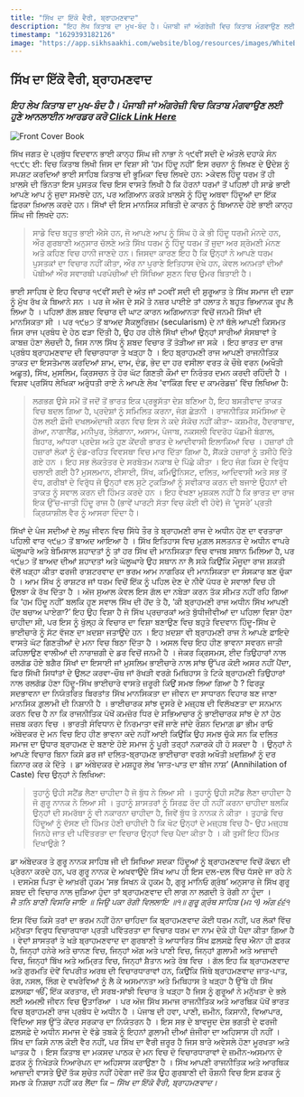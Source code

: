 ```yaml
---
title: "ਸਿੱਖ ਦਾ ਇੱਕੋ ਵੈਰੀ, ਬ੍ਰਾਹਮਣਵਾਦ"
description: "ਇਹ ਲੇਖ ਕਿਤਾਬ ਦਾ ਮੁਖ-ਬੰਦ ਹੈ। ਪੰਜਾਬੀ ਜਾਂ ਅੰਗਰੇਜ਼ੀ ਵਿਚ ਕਿਤਾਬ ਮੰਗਵਾਉਣ ਲਈ ਹੁਣੇ ਆਨਲਾਈਨ ਆਰਡਰ ਕਰੋ"
timestamp: "1629393182126"
image: "https://app.sikhsaakhi.com/website/blog/resources/images/WhiteBackground.png"
---
```


## ਸਿੱਖ ਦਾ ਇੱਕੋ ਵੈਰੀ, ਬ੍ਰਾਹਮਣਵਾਦ

### _ਇਹ ਲੇਖ ਕਿਤਾਬ ਦਾ ਮੁਖ-ਬੰਦ ਹੈ। ਪੰਜਾਬੀ ਜਾਂ ਅੰਗਰੇਜ਼ੀ ਵਿਚ ਕਿਤਾਬ ਮੰਗਵਾਉਣ ਲਈ ਹੁਣੇ ਆਨਲਾਈਨ ਆਰਡਰ ਕਰੋ [Click Link Here](https://www.sikhsaakhi.com/books)_

![Front Cover Book](https://app.sikhsaakhi.com/website/blog/resources/images/WhiteBackground.png)

ਸਿੱਖ ਜਗਤ ਦੇ ਪ੍ਰਬੁੱਧ ਵਿਦਵਾਨ ਭਾਈ ਕਾਨ੍ਹ ਸਿੰਘ ਜੀ ਨਾਭਾ ਨੇ ੧੯ਵੀਂ ਸਦੀ ਦੇ ਅੰਤਲੇ ਦਹਾਕੇ ਸੰਨ ੧੮੯੮ ਈ: ਵਿਚ ਕਿਤਾਬ ਲਿਖੀ ਜਿਸ ਦਾ ਵਿਸ਼ਾ ਸੀ ‘ਹਮ ਹਿੰਦੂ ਨਹੀਂ’ ਇਸ ਰਚਨਾ ਨੂੰ ਲਿਖਣ ਦੇ ਉਦੇਸ਼ ਨੂੰ ਸਪਸ਼ਟ ਕਰਦਿਆਂ ਭਾਈ ਸਾਹਿਬ ਕਿਤਾਬ ਦੀ ਭੂਮਿਕਾ ਵਿਚ ਲਿਖਦੇ ਹਨ: >ਕੇਵਲ ਹਿੰਦੂ ਧਰਮ ਤੋਂ ਹੀ ਖ਼ਾਲਸੇ ਦੀ ਭਿੰਨਤਾ ਇਸ ਪੁਸਤਕ ਵਿਚ ਇਸ ਵਾਸਤੇ ਲਿਖੀ ਹੈ ਕਿ ਹੋਰਨਾਂ ਧਰਮਾਂ ਤੋਂ ਪਹਿਲਾਂ ਹੀ ਸਾਡੇ ਭਾਈ ਆਪਣੇ ਆਪ ਨੂੰ ਜੁਦਾ ਸਮਝਦੇ ਹਨ, ਪਰ ਅਗਿਆਨ ਕਰਕੇ ਖ਼ਾਲਸੇ ਨੂੰ ਹਿੰਦੂ ਅਥਵਾ ਹਿੰਦੂਆਂ ਦਾ ਇੱਕ ਫ਼ਿਰਕਾ ਖ਼ਿਆਲ ਕਰਦੇ ਹਨ। ਸਿੱਖਾਂ ਦੀ ਇਸ ਮਾਨਸਿਕ ਸਥਿਤੀ ਦੇ ਕਾਰਨ ਨੂੰ ਬਿਆਨਦੇ ਹੋਏ ਭਾਈ ਕਾਨ੍ਹ ਸਿੰਘ ਜੀ ਲਿਖਦੇ ਹਨ:

> ਸਾਡੇ ਵਿਚ ਬਹੁਤ ਭਾਈ ਐਸੇ ਹਨ, ਜੋ ਆਪਣੇ ਆਪ ਨੂੰ ਸਿੰਘ ਹੋ ਕੇ ਭੀ ਹਿੰਦੂ ਧਰਮੀ ਮੰਨਦੇ ਹਨ, ਔਰ ਗੁਰਬਾਣੀ ਅਨੁਸਾਰ ਚੱਲਣੇ ਅਤੇ ਸਿੱਖ ਧਰਮ ਨੂੰ ਹਿੰਦੂ ਧਰਮ ਤੋਂ ਜੁਦਾ ਅਰ ਸ਼੍ਰੋਮਣੀ ਮੰਨਣ ਅਤੇ ਕਹਿਣ ਵਿਚ ਹਾਨੀ ਜਾਣਦੇ ਹਨ। ਜਿਸਦਾ ਕਾਰਣ ਇਹ ਹੈ ਕਿ ਉਨ੍ਹਾਂ ਨੇ ਆਪਣੇ ਧਰਮ ਪੁਸਤਕਾਂ ਦਾ ਵਿਚਾਰ ਨਹੀਂ ਕੀਤਾ, ਔਰ ਨਾ ਪੁਰਾਣੇ ਇਤਿਹਾਸ ਦੇਖੇ ਹਨ, ਕੇਵਲ ਅਨਮਤਾਂ ਦੀਆਂ ਪੋਥੀਆਂ ਔਰ ਸਵਾਰਥੀ ਪਰਪੰਚੀਆਂ ਦੀ ਸਿੱਖਿਆ ਸੁਣਨ ਵਿਚ ਉਮਰ ਬਿਤਾਈ ਹੈ।  

ਭਾਈ ਸਾਹਿਬ ਦੇ ਇਹ ਵਿਚਾਰ ੧੯ਵੀਂ ਸਦੀ ਦੇ ਅੰਤ ਜਾਂ ੨੦ਵੀਂ ਸਦੀ ਦੀ ਸ਼ੁਰੂਆਤ ਤੇ ਸਿੱਖ ਸਮਾਜ ਦੀ ਦਸ਼ਾ ਨੂੰ ਮੁੱਖ ਰੱਖ ਕੇ ਬਿਆਨੇ ਸਨ । ਪਰ ਜੇ ਅੱਜ ਦੇ ਸਮੇਂ ਤੇ ਨਜ਼ਰ ਪਾਈਏ ਤਾਂ ਹਲਾਤ ਨੇ ਬਹੁਤ ਭਿਆਨਕ ਰੂਪ ਲੈ ਲਿਆ ਹੈ । ਪਹਿਲਾਂ ਗੱਲ ਸ਼ਬਦ ਵਿਚਾਰ ਦੀ ਘਾਟ ਕਾਰਨ ਅਗਿਆਨਤਾ ਵਿਚੋਂ ਜਨਮੀ ਸਿੱਖਾਂ ਦੀ ਮਾਨਸਿਕਤਾ ਸੀ । ਪਰ ੧੯੪੭ ਤੋਂ ਬਾਅਦ ਸੈਕਲੂਰਿਜ਼ਮ (secularism) ਦੇ ਨਾਂ ਥੱਲੇ ਆਪਣੀ ਕਿਸਮਤ ਜਿਸ ਰਾਜ ਪ੍ਰਬੰਧ ਦੇ ਹੇਠ ਫੜਾ ਦਿੱਤੀ ਹੈ, ਉਹ ਹਰ ਹੀਲੇ ਸਿੱਖਾਂ ਦੀਆਂ ਉਨ੍ਹਾਂ ਸਾਰੀਆਂ ਸੰਸਥਾਵਾਂ ਤੇ ਕਾਬਜ਼ ਹੋਣਾ ਲੋਚਦੀ ਹੈ, ਜਿਸ ਨਾਲ ਸਿੱਖ ਨੂੰ ਸ਼ਬਦ ਵਿਚਾਰ ਤੋਂ ਤੋੜੀਆ ਜਾ ਸਕੇ । ਇਹ ਭਾਰਤ ਦਾ ਰਾਜ ਪ੍ਰਬੰਧ ਬ੍ਰਾਹਮਣਵਾਦ ਦੀ ਵਿਚਾਰਧਾਰਾ ਤੇ ਖੜ੍ਹਾ ਹੈ । ਇਹ ਬ੍ਰਾਹਮਣੀ ਰਾਜ ਆਪਣੀ ਰਾਜਨੀਤਿਕ ਤਾਕਤ ਦਾ ਇਸਤੇਮਾਲ ਕਰਦਿਆਂ ਸ਼ਾਮ, ਦਾਮ, ਦੰਡ, ਭੇਦ ਦਾ ਹਰ ਵਸੀਲਾ ਵਰਤ ਕੇ ਚੌਥੇ ਵਰਨ (ਅਖੌਤੀ ਅਛੂਤ), ਸਿੱਖ, ਮੁਸਲਿਮ, ਕ੍ਰਿਸਚਨ ਤੇ ਹੋਰ ਘੱਟ ਗਿਣਤੀ ਕੌਮਾਂ ਦਾ ਨਿਰੰਤਰ ਦਮਨ ਕਰਦੀ ਰਹਿੰਦੀ ਹੈ । ਵਿਸ਼ਵ ਪ੍ਰਸਿੱਧ ਲੇਖਿਕਾ ਅਰੁੰਧਤੀ ਰਾਏ ਨੇ ਆਪਣੇ ਲੇਖ 'ਵਾਕਿੰਗ ਵਿਦ ਦ ਕਾਮਰੇਡਜ਼' ਵਿੱਚ ਲਿਖਿਆ ਹੈ:  
> ਲਗਭਗ ਉਸੇ ਸਮੇਂ ਤੋਂ ਜਦੋਂ ਤੋਂ ਭਾਰਤ ਇਕ ਪ੍ਰਭੂਸੱਤਾ ਦੇਸ਼ ਬਣਿਆ ਹੈ, ਇਹ ਬਸਤੀਵਾਦ ਤਾਕਤ ਵਿਚ ਬਦਲ ਗਿਆ ਹੈ, ਪ੍ਰਦੇਸ਼ਾਂ ਨੂੰ ਸਮਿਲਿਤ ਕਰਨਾ, ਜੰਗ ਛੇੜਨੀ । ਰਾਜਨੀਤਿਕ ਸਮੱਸਿਆ ਦੇ ਹੱਲ ਲਈ ਫ਼ੌਜੀ ਦਖਲਅੰਦਾਜ਼ੀ ਕਰਨ ਵਿਚ ਇਸ ਨੇ ਕਦੇ ਸੰਕੋਚ ਨਹੀਂ ਕੀਤਾ- ਕਸ਼ਮੀਰ, ਹੈਦਰਾਬਾਦ, ਗੋਆ, ਨਾਗਾਲੈਂਡ, ਮਨੀਪੁਰ, ਤੇਲੰਗਾਨਾ, ਅਸਾਮ, ਪੰਜਾਬ, ਨਕਸਲੀ ਵਿਦਰੋਹ ਪੱਛਮੀ ਬੰਗਾਲ, ਬਿਹਾਰ, ਆਂਧਰਾ ਪ੍ਰਦੇਸ਼ ਅਤੇ ਹੁਣ ਕੇਂਦਰੀ ਭਾਰਤ ਦੇ ਆਦੀਵਾਸੀ ਇਲਾਕਿਆਂ ਵਿਚ । ਹਜ਼ਾਰਾਂ ਹੀ ਹਜ਼ਾਰਾਂ ਲੋਕਾਂ ਨੂੰ ਦੰਡ-ਰਹਿਤ ਵਿਵਸਥਾ ਵਿਚ ਮਾਰ ਦਿੱਤਾ ਗਿਆ ਹੈ, ਸੈਂਕੜੇ ਹਜ਼ਾਰਾਂ ਨੂੰ ਤਸੀਹੇ ਦਿੱਤੇ ਗਏ ਹਨ । ਇਹ ਸਭ ਲੋਕਤੰਤਰ ਦੇ ਸਰਬੋਤਮ ਨਕਾਬ ਦੇ ਪਿੱਛੇ ਕੀਤਾ । ਇਹ ਜੰਗ ਕਿਸ ਦੇ ਵਿਰੁੱਧ ਚਲਾਈ ਗਈ ਹੈ? ਮੁਸਲਮਾਨ, ਈਸਾਈ, ਸਿੱਖ, ਕਮਿਊਨਿਸਟ, ਦਲਿਤ, ਆਦਿਵਾਸੀ ਅਤੇ ਸਭ ਤੋਂ ਵੱਧ, ਗਰੀਬਾਂ ਦੇ ਵਿਰੁੱਧ ਜੋ ਉਨ੍ਹਾਂ ਵਲ ਸੁਟੇ ਟੁਕੜਿਆਂ ਨੂੰ ਸਵੀਕਾਰ ਕਰਨ ਦੀ ਬਜਾਏ ਉਹਨਾਂ ਦੀ ਤਾਕਤ ਨੂੰ ਸਵਾਲ ਕਰਨ ਦੀ ਹਿੰਮਤ ਕਰਦੇ ਹਨ । ਇਹ ਵੇਖਣਾ ਮੁਸ਼ਕਲ ਨਹੀਂ ਹੈ ਕਿ ਭਾਰਤ ਦਾ ਰਾਜ ਇਕ ਉੱਚ-ਜਾਤੀ ਹਿੰਦੂ ਰਾਜ ਹੈ (ਭਾਵੇਂ ਪਾਰਟੀ ਸੱਤਾ ਵਿਚ ਕੋਈ ਵੀ ਹੋਵੇ) ਜੋ ‘ਦੂਸਰੇ’ ਪ੍ਰਤੀ ਕ੍ਰਿਯਾਸ਼ੀਲ ਵੈਰ ਨੂੰ ਆਸਰਾ ਦਿੰਦਾ ਹੈ।

ਸਿੱਖਾਂ ਦੇ ਪੰਜ ਸਦੀਆਂ ਦੇ ਲਘੂ ਜੀਵਨ ਵਿਚ ਸਿੱਧੇ ਤੌਰ ਤੇ ਬ੍ਰਾਹਮਣੀ ਰਾਜ ਦੇ ਅਧੀਨ ਹੋਣ ਦਾ ਵਰਤਾਰਾ ਪਹਿਲੀ ਵਾਰ ੧੯੪੭ ਤੋਂ ਬਾਅਦ ਆਇਆ ਹੈ । ਸਿੱਖ ਇਤਿਹਾਸ ਵਿਚ ਮੁਗ਼ਲ ਸਲਤਨਤ ਦੇ ਅਧੀਨ ਵਾਪਰੇ ਘੱਲੂਘਾਰੇ ਅਤੇ ਬੇਮਿਸਾਲ ਸ਼ਹਾਦਤਾਂ ਨੂੰ ਤਾਂ ਹਰ ਸਿੱਖ ਦੀ ਮਾਨਸਿਕਤਾ ਵਿਚ ਵਾਜਬ ਸਥਾਨ ਮਿਲਿਆ ਹੈ, ਪਰ ੧੯੪੭ ਤੋਂ ਬਾਅਦ ਦੀਆਂ ਸ਼ਹਾਦਤਾਂ ਅਤੇ ਘੱਲੂਘਾਰੇ ਉਹ ਸਥਾਨ ਨਾ ਲੈ ਸਕੇ ਕਿਉਂਕਿ ਮੌਜੂਦਾ ਰਾਜ ਸ਼ਕਤੀ ਵੱਲੋਂ ਖੜ੍ਹਾ ਕੀਤਾ ਫਰਜੀ ਰਾਸ਼ਟਰਵਾਦ ਦਾ ਭਰਮ ਆਮ ਨਾਗਰਿਕ ਦੀ ਮਾਨਸਿਕਤਾ ਦਾ ਸੰਸਕਾਰ ਬਣ ਚੁੱਕਾ ਹੈ । ਆਮ ਸਿੱਖ ਨੂੰ ਰਾਸ਼ਟਰ ਜਾਂ ਧਰਮ ਵਿਚੋਂ ਇੱਕ ਨੂੰ ਪਹਿਲ ਦੇਣ ਦੇ ਨੀਵੇਂ ਪੱਧਰ ਦੇ ਸਵਾਲਾਂ ਵਿਚ ਹੀ ਉਲਝਾ ਕੇ ਰੱਖ ਦਿੱਤਾ ਹੈ । ਅੱਜ ਸੁਆਲ ਕੇਵਲ ਇਸ ਗੱਲ ਦਾ ਨਬੇੜਾ ਕਰਨ ਤੱਕ ਸੀਮਤ ਨਹੀਂ ਰਹਿ ਗਿਆ ਕਿ ‘ਹਮ ਹਿੰਦੂ ਨਹੀਂ’ ਬਲਕਿ ਹੁਣ ਸਵਾਲ ਸਿੱਖ ਦੀ ਹੋਂਦ ਤੇ ਹੈ, ‘ਕੀ ਬ੍ਰਾਹਮਣੀ ਰਾਜ ਅਧੀਨ ਸਿੱਖ ਆਪਣੀ ਹੋਂਦ ਬਚਾਅ ਪਾਏਗਾ?’ ਇਹ ਉਹ ਵਿਸ਼ਾ ਹੈ ਜੋ ਸਿੱਖ ਪ੍ਰਚਾਰਕਾਂ ਅਤੇ ਬੁੱਧੀਜੀਵੀਆਂ ਦਾ ਪਹਿਲਾ ਵਿਸ਼ਾ ਹੋਣਾ ਚਾਹੀਦਾ ਸੀ, ਪਰ ਇਸ ਨੂੰ ਖੁੱਲ੍ਹ ਕੇ ਵਿਚਾਰ ਦਾ ਵਿਸ਼ਾ ਬਣਾਉਣ ਵਿਚ ਬਹੁਤੇ ਵਿਦਵਾਨ ਹਿੰਦੂ-ਸਿੱਖ ਦੇ ਭਾਈਚਾਰੇ ਨੂੰ ਸੱਟ ਵੱਜਣ ਦਾ ਖ਼ਦਸ਼ਾ ਜਤਾਉਂਦੇ ਹਨ । ਇਹ ਖ਼ਦਸ਼ਾ ਵੀ ਬ੍ਰਾਹਮਣੀ ਰਾਜ ਨੇ ਆਪਣੇ ਫ਼ਾਇਦੇ ਵਾਸਤੇ ਘੱਟ ਗਿਣਤੀਆਂ ਦੇ ਮਨਾ ਵਿਚ ਬਿਠਾ ਦਿੱਤਾ ਹੈ । ਅਸਲ ਵਿਚ ਇਹ ਹੀਣ ਭਾਵਨਾ ਸਵਰਨ ਜਾਤੀ ਕਹਿਲਾਉਣ ਵਾਲੀਆਂ ਦੀ ਨਾਰਾਜ਼ਗੀ ਦੇ ਡਰ ਵਿਚੋਂ ਜਨਮੀ ਹੈ । ਜੇਕਰ ਕ੍ਰਿਸਮਸ, ਈਦ ਤਿਉਹਾਰਾਂ ਨਾਲ ਰਲਗੱਡ ਹੋਏ ਬਗੈਰ ਸਿੱਖਾਂ ਦਾ ਇਸਾਈ ਜਾਂ ਮੁਸਲਿਮ ਭਾਈਚਾਰੇ ਨਾਲ ਸਾਂਝ ਉੱਪਰ ਕੋਈ ਅਸਰ ਨਹੀਂ ਪੈਂਦਾ, ਫਿਰ ਸਿੱਖੀ ਸਿਧਾਂਤਾਂ ਦੇ ਉਲਟ ਕਰਵਾ-ਚੌਥ ਜਾਂ ਰੱਖੜੀ ਵਰਗੇ ਮਿਥਿਹਾਸ ਤੇ ਟਿਕੇ ਬ੍ਰਾਹਮਣੀ ਤਿਉਹਾਰਾਂ ਨਾਲ ਰਲਗੱਡ ਹੋਣਾ ਹਿੰਦੂ-ਸਿੱਖ ਭਾਈਚਾਰੇ ਵਾਸਤੇ ਜ਼ਰੂਰੀ ਕਿਉਂ ਸਮਝ ਲਿਆ ਗਿਆ ਹੈ ? ਫਿਰਕੂ ਸਦਭਾਵਨਾ ਦਾ ਨਿਯੰਤਰਿਤ ਬਿਰਤਾਂਤ ਸਿੱਖ ਮਾਨਸਿਕਤਾ ਦਾ ਜੀਵਨ ਦਾ ਸਾਧਾਰਨ ਵਿਹਾਰ ਬਣ ਜਾਣਾ ਮਾਨਸਿਕ ਗ਼ੁਲਾਮੀ ਦੀ ਨਿਸ਼ਾਨੀ ਹੈ । ਭਾਈਚਾਰਕ ਸਾਂਝ ਦੂਸਰੇ ਦੇ ਮਜ਼੍ਹਬ ਦੀ ਵਿਲੱਖਣਤਾ ਦਾ ਸਨਮਾਨ ਕਰਨ ਵਿਚ ਹੈ ਨਾ ਕਿ ਰਾਜਨੀਤਿਕ ਪੱਖੋਂ ਕਮਜ਼ੋਰ ਧਿਰ ਦੇ ਸਭਿਆਚਾਰ ਨੂੰ ਭਾਈਚਾਰਕ ਸਾਂਝ ਦੇ ਨਾਂ ਹੇਠ ਜਜ਼ਬ ਕਰਨ ਵਿਚ । ਭਾਰਤੀ ਸੰਵਿਧਾਨ ਦੇ ਨਿਰਮਾਤਾ ਵਜੋਂ ਜਾਣੇ ਜਾਂਦੇ ਰੌਸ਼ਨ ਦਿਮਾਗ਼ ਡਾ ਭੀਮ ਰਾਓ ਅੰਬੇਦਕਰ ਦੇ ਮਨ ਵਿਚ ਇਹ ਹੀਣ ਭਾਵਨਾ ਕਦੇ ਨਹੀਂ ਆਈ ਕਿਉਂਕਿ ਉਹ ਸਮਝ ਚੁੱਕੇ ਸਨ ਕਿ ਦਲਿਤ ਸਮਾਜ ਦਾ ਉਧਾਰ ਬ੍ਰਾਹਮਣ ਦੇ ਬਣਾਏ ਹੋਏ ਸਮਾਜ ਨੂੰ ਪੂਰੀ ਤਰ੍ਹਾਂ ਨਕਾਰਕੇ ਹੀ ਹੋ ਸਕਦਾ ਹੈ । ਉਨ੍ਹਾਂ ਨੇ ਆਪਣੇ ਵਿਚਾਰ ਬਿਨਾ ਕਿਸੇ ਡਰ ਜਾਂ ਦਲਿਤ-ਬ੍ਰਾਹਮਣ ਭਾਈਚਾਰਾ ਵਰਗੇ ਅਖੌਤੀ ਖ਼ਦਸ਼ਿਆਂ ਨੂੰ ਦਰ ਕਿਨਾਰ ਕਰ ਕੇ ਦਿੱਤੇ । ਡਾ ਅੰਬੇਦਕਰ ਦੇ ਮਸ਼ਹੂਰ ਲੇਖ ‘ਜਾਤ-ਪਾਤ ਦਾ ਬੀਜ ਨਾਸ਼’ (Annihilation of Caste) ਵਿਚ ਉਨ੍ਹਾਂ ਨੇ ਲਿਖਿਆ:

> ਤੁਹਾਨੂੰ ਉਹੀ ਸਟੈਂਡ ਲੈਣਾ ਚਾਹੀਦਾ ਹੈ ਜੋ ਬੁੱਧ ਨੇ ਲਿਆ ਸੀ । ਤੁਹਾਨੂੰ ਉਹੀ ਸਟੈਂਡ ਲੈਣਾ ਚਾਹੀਦਾ ਹੈ ਜੋ ਗੁਰੂ ਨਾਨਕ ਨੇ ਲਿਆ ਸੀ । ਤੁਹਾਨੂੰ ਸ਼ਾਸਤਰਾਂ ਨੂੰ ਸਿਰਫ਼ ਰੱਦ ਹੀ ਨਹੀਂ ਕਰਨਾ ਚਾਹੀਦਾ ਬਲਕਿ ਉਨ੍ਹਾਂ ਦੀ ਸਮਰੱਥਾ ਨੂੰ ਵੀ ਨਕਾਰਨਾ ਚਾਹੀਦਾ ਹੈ, ਜਿਵੇਂ ਬੁੱਧ ਤੇ ਨਾਨਕ ਨੇ ਕੀਤਾ । ਤੁਹਾਡੇ ਵਿਚ ਹਿੰਦੂਆਂ ਨੂੰ ਦੱਸਣ ਦੀ ਹਿੰਮਤ ਹੋਣੀ ਚਾਹੀਦੀ ਹੈ ਕਿ ਖੋਟ ਉਨ੍ਹਾਂ ਦੇ ਮਜ਼੍ਹਬ ਵਿਚ ਹੈ- ਉਹ ਮਜ਼੍ਹਬ ਜਿਨਹੇ ਜਾਤ ਦੀ ਪਵਿੱਤਰਤਾ ਦਾ ਵਿਚਾਰ ਉਨ੍ਹਾਂ ਵਿਚ ਪੈਦਾ ਕੀਤਾ ਹੈ । ਕੀ ਤੁਸੀਂ ਇਹ ਹਿੰਮਤ ਦਿਖਾਉਗੇ ?  

ਡਾ ਅੰਬੇਦਕਰ ਤੇ ਗੁਰੂ ਨਾਨਕ ਸਾਹਿਬ ਜੀ ਦੀ ਸਿਖਿਆ ਸਦਕਾ ਹਿੰਦੂਆਂ ਨੂੰ ਬ੍ਰਾਹਮਣਵਾਦ ਵਿਚੋਂ ਕੱਢਨ ਦੀ ਪ੍ਰੇਰਨਾ ਕਰਦੇ ਹਨ, ਪਰ ਗੁਰੂ ਨਾਨਕ ਦੇ ਅਖਵਾਉਂਦੇ ਸਿੱਖ ਆਪ ਹੀ ਇਸ ਦਲ-ਦਲ ਵਿੱਚ ਧੱਸਦੇ ਜਾ ਰਹੇ ਨੇ । ਦਸਮੇਸ਼ ਪਿਤਾ ਦੇ ਆਖ਼ਰੀ ਹੁਕਮ ‘ਸਭ ਸਿਖਨ ਕੋ ਹੁਕਮ ਹੈ, ਗੁਰੂ ਮਾਨਿਓ ਗ੍ਰੰਥ’ ਅਨੁਸਾਰ ਜੇ ਸਿੱਖ ਗੁਰੂ ਸ਼ਬਦ ਦੀ ਵਿਚਾਰ ਨਾਲ ਜੁੜਿਆ ਹੁੰਦਾ ਤਾਂ ਬ੍ਰਾਹਮਣਵਾਦ ਦੀ ਲਾਗ ਨਾ ਲਗਦੀ ਤੇ ਰੋਗੀ ਨਾ ਹੂੰਦਾ ।  
 _ਜੈ ਤਨਿ ਬਾਣੀ ਵਿਸਰਿ ਜਾਇ ॥ ਜਿਉ ਪਕਾ ਰੋਗੀ ਵਿਲਲਾਇ ॥੧॥ ਗੁਰੂ ਗ੍ਰੰਥ ਸਾਹਿਬ (ਮਃ ੧) ਅੰਗ ੬੬੧_  

ਇਸ ਵਿੱਚ ਕਿਸੇ ਤਰਾਂ ਦਾ ਭਰਮ ਨਹੀਂ ਹੋਨਾ ਚਾਹਿਦਾ ਕਿ ਬ੍ਰਾਹਮਣਵਾਦ ਕੋਈ ਧਰਮ ਨਹੀਂ, ਪਰ ਲੋਕਾਂ ਵਿੱਚ ਮਨੁੱਖਤਾ ਵਿਰੁਧ ਵਿਚਾਰਧਾਰਾ ਪ੍ਰਤੀ ਪਵਿੱਤਰਤਾ ਦਾ ਵਿਚਾਰ ਧਰਮ ਦਾ ਨਾਮ ਦੇਕੇ ਹੀ ਪੈਦਾ ਕੀਤਾ ਗਿਆ ਹੈ । ਵੇਦਾਂ ਸ਼ਾਸਤਰਾਂ ਤੇ ਖੜੇ ਬ੍ਰਾਹਮਣਵਾਦ ਦਾ ਗੁਰਬਾਣੀ ਤੇ ਆਧਾਰਿਤ ਸਿੱਖ ਫ਼ਲਸਫ਼ੇ ਵਿਚ ਐਨਾ ਹੀ ਫ਼ਰਕ ਹੈ, ਜਿਨ੍ਹਾਂ ਹਨੇਰੇ ਅਤੇ ਚਾਨਣ ਵਿਚ, ਜਿਨ੍ਹਾਂ ਅੱਗ ਅਤੇ ਪਾਣੀ ਵਿਚ, ਜਿਨ੍ਹਾਂ ਗ਼ੁਲਾਮੀ ਅਤੇ ਆਜ਼ਾਦੀ ਵਿਚ, ਜਿਨ੍ਹਾਂ ਬਿੱਖ ਅਤੇ ਅਮ੍ਰਿਤ ਵਿਚ, ਜਿਨ੍ਹਾਂ ਸ਼ੈਤਾਨ ਅਤੇ ਰੱਬ ਵਿਚ । ਗੱਲ ਇਹ ਕਿ ਬ੍ਰਾਹਮਣਵਾਦ ਅਤੇ ਗੁਰਮਤਿ ਦੋਵੇਂ ਵਿਪਰੀਤ ਅਰਥ ਦੀ ਵਿਚਾਰਧਾਰਾਵਾਂ ਹਨ, ਕਿਉਂਕਿ ਜਿੱਥੇ ਬ੍ਰਾਹਮਣਵਾਦ ਜਾਤ-ਪਾਤ, ਰੰਗ, ਨਸਲ, ਲਿੰਗ ਦੇ ਵਖਰੇਵਿਆਂ ਨੂੰ ਲੈ ਕੇ ਅਸਮਾਨਤਾ ਅਤੇ ਮਿਥਿਹਾਸ ਤੇ ਖੜ੍ਹਾ ਹੈ ਉੱਥੇ ਹੀ ਸਿੱਖ ਫ਼ਲਸਫ਼ਾ ੴ, ਇੱਕ ਕਰਤਾਰ, ਦੀ ਸਰਬ-ਸਾਂਝੀ ਵਿਚਾਰ ਤੇ ਖੜ੍ਹਾ ਹੈ ਜਿਸ ਨੂੰ ਗੁਰੂਆਂ ਨੇ ਮਨੁੱਖਤਾ ਦੇ ਭਲੇ ਲਈ ਅਮਲੀ ਜੀਵਨ ਵਿਚ ਉਤਾਰਿਆ । ਪਰ ਅੱਜ ਸਿੱਖ ਸਮਾਜ ਰਾਜਨੀਤਿਕ ਅਤੇ ਆਰਥਿਕ ਪੱਖੋਂ ਭਾਰਤ ਵਿਚ ਬ੍ਰਾਹਮਣੀ ਰਾਜ ਪ੍ਰਬੰਧ ਦੇ ਅਧੀਨ ਹੈ । ਪੰਜਾਬ ਦੀ ਹਵਾ, ਪਾਣੀ, ਜ਼ਮੀਨ, ਕਿਸਾਨੀ, ਵਿਆਪਾਰ, ਵਿੱਦਿਆ ਸਭ ਉੱਤੇ ਕੇਂਦਰ ਸਰਕਾਰ ਦਾ ਨਿਯੰਤਰਨ ਹੈ । ਇਸ ਸਭ ਦੇ ਬਾਵਜੂਦ ਦੇਸ਼ ਭਗਤੀ ਦੇ ਫਰਜੀ ਫ਼ਲਸਫ਼ੇ ਦੇ ਅਧੀਨ ਸਮਾਜ ਦੇ ਵੱਡੇ ਤਬਕੇ ਨੂੰ ਇਹਨਾਂ ਗ਼ੁਲਾਮੀ ਦੀਆਂ ਜ਼ੰਜੀਰਾ ਦਾ ਅਹਿਸਾਸ ਹੀ ਨਹੀਂ । ਸਿੱਖ ਦਾ ਕਿਸੇ ਨਾਲ ਕੋਈ ਵੈਰ ਨਹੀਂ, ਪਰ ਸਿੱਖ ਦਾ ਵੈਰੀ ਜ਼ਰੂਰ ਹੈ ਜਿਸ ਬਾਰੇ ਅਵੇਸਲੇ ਹੋਣਾ ਮੂਰਖਤਾ ਅਤੇ ਘਾਤਕ ਹੈ । ਇਸ ਕਿਤਾਬ ਦਾ ਮਕਸਦ ਪਾਠਕ ਦੇ ਮਨ ਵਿਚ ਦੋ ਵਿਚਾਰਧਾਰਾਵਾਂ ਦੇ ਜ਼ਮੀਨ-ਅਸਮਾਨ ਦੇ ਫ਼ਰਕ ਨੂੰ ਨਿਖੇੜਕੇ ਨਿਆਰੇਪਨ ਦਾ ਅਹਿਸਾਸ ਕਰਾਉਣਾ ਹੈ । ਸਿੱਖ ਆਪਣੀ ਰਾਜਨੀਤਿਕ ਅਤੇ ਆਰਥਿਕ ਆਜ਼ਾਦੀ ਵਾਸਤੇ ਉਦੋਂ ਤੱਕ ਸੁਚੇਤ ਨਹੀਂ ਹੋਵੇਗਾ ਜਦੋਂ ਤੱਕ ਉਹ ਗੁਰਬਾਣੀ ਦੀ ਰੌਸ਼ਨੀ ਵਿਚ ਇਸ ਫ਼ਰਕ ਨੂੰ ਸਮਝ ਕੇ ਨਿਸ਼ਚਾ ਨਹੀਂ ਕਰ ਲੈਂਦਾ ਕਿ – _ਸਿੱਖ ਦਾ ਇੱਕੋ ਵੈਰੀ, ਬ੍ਰਾਹਮਣਵਾਦ।_
